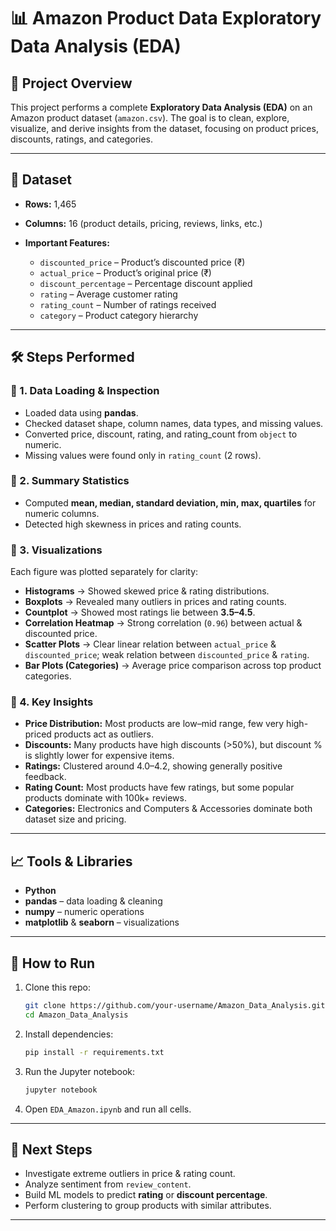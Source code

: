 # 📊 Amazon Product Data Exploratory Data Analysis (EDA)

## 📌 Project Overview

This project performs a complete **Exploratory Data Analysis (EDA)** on an Amazon product dataset (`amazon.csv`).
The goal is to clean, explore, visualize, and derive insights from the dataset, focusing on product prices, discounts, ratings, and categories.

---

## 📂 Dataset

* **Rows:** 1,465
* **Columns:** 16 (product details, pricing, reviews, links, etc.)
* **Important Features:**

  * `discounted_price` – Product’s discounted price (₹)
  * `actual_price` – Product’s original price (₹)
  * `discount_percentage` – Percentage discount applied
  * `rating` – Average customer rating
  * `rating_count` – Number of ratings received
  * `category` – Product category hierarchy

---

## 🛠️ Steps Performed

### 🔹 1. Data Loading & Inspection

* Loaded data using **pandas**.
* Checked dataset shape, column names, data types, and missing values.
* Converted price, discount, rating, and rating\_count from `object` to numeric.
* Missing values were found only in `rating_count` (2 rows).

### 🔹 2. Summary Statistics

* Computed **mean, median, standard deviation, min, max, quartiles** for numeric columns.
* Detected high skewness in prices and rating counts.

### 🔹 3. Visualizations

Each figure was plotted separately for clarity:

* **Histograms** → Showed skewed price & rating distributions.
* **Boxplots** → Revealed many outliers in prices and rating counts.
* **Countplot** → Showed most ratings lie between **3.5–4.5**.
* **Correlation Heatmap** → Strong correlation (`0.96`) between actual & discounted price.
* **Scatter Plots** → Clear linear relation between `actual_price` & `discounted_price`; weak relation between `discounted_price` & `rating`.
* **Bar Plots (Categories)** → Average price comparison across top product categories.

### 🔹 4. Key Insights

* **Price Distribution:** Most products are low–mid range, few very high-priced products act as outliers.
* **Discounts:** Many products have high discounts (>50%), but discount % is slightly lower for expensive items.
* **Ratings:** Clustered around 4.0–4.2, showing generally positive feedback.
* **Rating Count:** Most products have few ratings, but some popular products dominate with 100k+ reviews.
* **Categories:** Electronics and Computers & Accessories dominate both dataset size and pricing.

---

## 📈 Tools & Libraries

* **Python**
* **pandas** – data loading & cleaning
* **numpy** – numeric operations
* **matplotlib** & **seaborn** – visualizations

---

## 📑 How to Run

1. Clone this repo:

   ```bash
   git clone https://github.com/your-username/Amazon_Data_Analysis.git
   cd Amazon_Data_Analysis
   ```
2. Install dependencies:

   ```bash
   pip install -r requirements.txt
   ```
3. Run the Jupyter notebook:

   ```bash
   jupyter notebook
   ```
4. Open `EDA_Amazon.ipynb` and run all cells.

---

## 🚀 Next Steps

* Investigate extreme outliers in price & rating count.
* Analyze sentiment from `review_content`.
* Build ML models to predict **rating** or **discount percentage**.
* Perform clustering to group products with similar attributes.

---